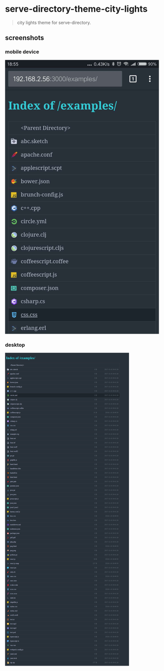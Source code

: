 # serve-directory-theme-city-lights

> city lights theme for serve-directory.

## screenshots

### mobile device

![mobile device](https://github.com/fisker/serve-directory-theme-city-lights/blob/master/screenshots/mobile.jpg?raw=true)

### desktop

![desktop](https://github.com/fisker/serve-directory-theme-city-lights/blob/master/screenshots/desktop.png?raw=true)
